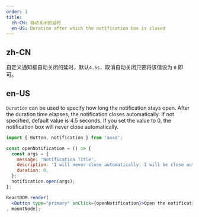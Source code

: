 ```yaml
---
order: 1
title:
  zh-CN: 自动关闭的延时
  en-US: Duration after which the notification box is closed
---
```


## zh-CN

自定义通知框自动关闭的延时，默认`4.5s`，取消自动关闭只要将该值设为 `0` 即可。

## en-US

`Duration` can be used to specify how long the notification stays open. After the duration time elapses,
the notification closes automatically. If not specified, default value is 4.5 seconds. If you set the value to 0,
the notification box will never close automatically.

````jsx
import { Button, notification } from 'axxd';

const openNotification = () => {
  const args = {
    message: 'Notification Title',
    description: 'I will never close automatically. I will be close automatically. I will never close automatically.',
    duration: 0,
  };
  notification.open(args);
};

ReactDOM.render(
  <Button type="primary" onClick={openNotification}>Open the notification box</Button>
, mountNode);
````
